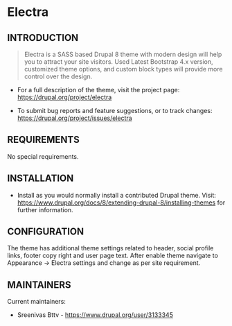 # Electra

INTRODUCTION
------------

> Electra is a SASS based Drupal 8 theme with modern design will help you to
> attract your site visitors. Used Latest Bootstrap 4.x version, customized
> theme options, and custom  block types will provide more control over the
> design.

* For a full description of the theme, visit the project page:
   https://drupal.org/project/electra

* To submit bug reports and feature suggestions, or to track changes:
   https://drupal.org/project/issues/electra


REQUIREMENTS
------------

No special requirements.


INSTALLATION
------------

* Install as you would normally install a contributed Drupal theme. Visit:
   https://www.drupal.org/docs/8/extending-drupal-8/installing-themes
   for further information.


CONFIGURATION
-------------
The theme has additional theme settings related to header, social profile links, footer copy right and user page text.
After enable theme navigate to Appearance -> Electra settings and change as per site requirement.

MAINTAINERS
-----------

Current maintainers:
 * Sreenivas Bttv - https://www.drupal.org/user/3133345
